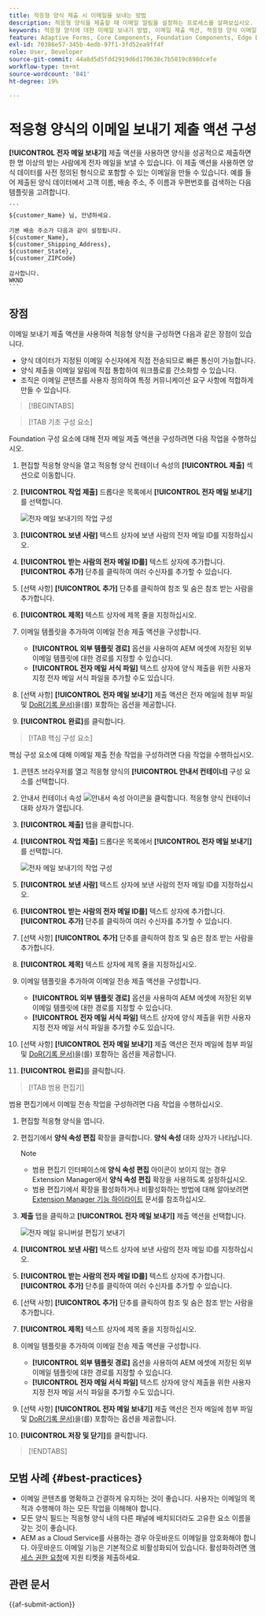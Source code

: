 ```yaml
---
title: 적응형 양식 제출 시 이메일을 보내는 방법
description: 적응형 양식을 제출할 때 이메일 알림을 설정하는 프로세스를 살펴보십시오.
keywords: 적응형 양식에 대한 이메일 보내기 방법, 이메일 제출 액션, 적응형 양식 이메일, 양식 제출 이메일, 이메일 보내기 안내서
feature: Adaptive Forms, Core Components, Foundation Components, Edge Delivery Services
exl-id: 70386e57-345b-4edb-97f1-3fd52ea9ff4f
role: User, Developer
source-git-commit: 44a8d5d5fdd2919d6d170638c7b5819c898dcefe
workflow-type: tm+mt
source-wordcount: '841'
ht-degree: 19%

---
```


# 적응형 양식의 이메일 보내기 제출 액션 구성

**[!UICONTROL 전자 메일 보내기]** 제출 액션을 사용하면 양식을 성공적으로 제출하면 한 명 이상의 받는 사람에게 전자 메일을 보낼 수 있습니다. 이 제출 액션을 사용하면 양식 데이터를 사전 정의된 형식으로 포함할 수 있는 이메일을 만들 수 있습니다. 예를 들어 제출된 양식 데이터에서 고객 이름, 배송 주소, 주 이름과 우편번호를 검색하는 다음 템플릿을 고려합니다.


    ```
    ${customer_Name} 님, 안녕하세요.
    
    기본 배송 주소가 다음과 같이 설정됩니다.
    ${customer_Name},
    ${customer_Shipping_Address},
    ${customer_State},
    ${customer_ZIPCode}
    
    감사합니다.
    WKND
    ```

## 장점

이메일 보내기 제출 액션을 사용하여 적응형 양식을 구성하면 다음과 같은 장점이 있습니다.

* 양식 데이터가 지정된 이메일 수신자에게 직접 전송되므로 빠른 통신이 가능합니다.
* 양식 제출을 이메일 알림에 직접 통합하여 워크플로를 간소화할 수 있습니다.
* 조직은 이메일 콘텐츠를 사용자 정의하여 특정 커뮤니케이션 요구 사항에 적합하게 만들 수 있습니다.

>[!BEGINTABS]

>[!TAB 기초 구성 요소]

Foundation 구성 요소에 대해 전자 메일 제출 액션을 구성하려면 다음 작업을 수행하십시오.

1. 편집할 적응형 양식을 열고 적응형 양식 컨테이너 속성의 **[!UICONTROL 제출]** 섹션으로 이동합니다.
1. **[!UICONTROL 작업 제출]** 드롭다운 목록에서 **[!UICONTROL 전자 메일 보내기]**&#x200B;를 선택합니다.

   ![전자 메일 보내기의 작업 구성](/help/forms/assets/send-email-fc.png)

1. **[!UICONTROL 보낸 사람]** 텍스트 상자에 보낸 사람의 전자 메일 ID를 지정하십시오.
1. **[!UICONTROL 받는 사람의 전자 메일 ID를]** 텍스트 상자에 추가합니다. **[!UICONTROL 추가]** 단추를 클릭하여 여러 수신자를 추가할 수 있습니다.
1. [선택 사항] **[!UICONTROL 추가]** 단추를 클릭하여 참조 및 숨은 참조 받는 사람을 추가합니다.
1. **[!UICONTROL 제목]** 텍스트 상자에 제목 줄을 지정하십시오.
1. 이메일 템플릿을 추가하여 이메일 전송 제출 액션을 구성합니다.
   * **[!UICONTROL 외부 템플릿 경로]** 옵션을 사용하여 AEM 에셋에 저장된 외부 이메일 템플릿에 대한 경로를 지정할 수 있습니다.
   * **[!UICONTROL 전자 메일 서식 파일]** 텍스트 상자에 양식 제출을 위한 사용자 지정 전자 메일 서식 파일을 추가할 수도 있습니다.
1. [선택 사항] **[!UICONTROL 전자 메일 보내기]** 제출 액션은 전자 메일에 첨부 파일 및 [DoR(기록 문서)](generate-document-of-record-core-components.md)을(를) 포함하는 옵션을 제공합니다.
1. **[!UICONTROL 완료]**&#x200B;를 클릭합니다.

>[!TAB 핵심 구성 요소]

핵심 구성 요소에 대해 이메일 제출 전송 작업을 구성하려면 다음 작업을 수행하십시오.

1. 콘텐츠 브라우저를 열고 적응형 양식의 **[!UICONTROL 안내서 컨테이너]** 구성 요소를 선택합니다.
1. 안내서 컨테이너 속성 ![안내서 속성](/help/forms/assets/configure-icon.svg) 아이콘을 클릭합니다. 적응형 양식 컨테이너 대화 상자가 열립니다.
1. **[!UICONTROL 제출]** 탭을 클릭합니다.
1. **[!UICONTROL 작업 제출]** 드롭다운 목록에서 **[!UICONTROL 전자 메일 보내기]**&#x200B;를 선택합니다.

   ![전자 메일 보내기의 작업 구성](/help/forms/assets/send-email-action-configuration.gif)
1. **[!UICONTROL 보낸 사람]** 텍스트 상자에 보낸 사람의 전자 메일 ID를 지정하십시오.
1. **[!UICONTROL 받는 사람의 전자 메일 ID를]** 텍스트 상자에 추가합니다. **[!UICONTROL 추가]** 단추를 클릭하여 여러 수신자를 추가할 수 있습니다.
1. [선택 사항] **[!UICONTROL 추가]** 단추를 클릭하여 참조 및 숨은 참조 받는 사람을 추가합니다.
1. **[!UICONTROL 제목]** 텍스트 상자에 제목 줄을 지정하십시오.
1. 이메일 템플릿을 추가하여 이메일 전송 제출 액션을 구성합니다.
   * **[!UICONTROL 외부 템플릿 경로]** 옵션을 사용하여 AEM 에셋에 저장된 외부 이메일 템플릿에 대한 경로를 지정할 수 있습니다.
   * **[!UICONTROL 전자 메일 서식 파일]** 텍스트 상자에 양식 제출을 위한 사용자 지정 전자 메일 서식 파일을 추가할 수도 있습니다.
1. [선택 사항] **[!UICONTROL 전자 메일 보내기]** 제출 액션은 전자 메일에 첨부 파일 및 [DoR(기록 문서)](generate-document-of-record-core-components.md)을(를) 포함하는 옵션을 제공합니다.
1. **[!UICONTROL 완료]**&#x200B;를 클릭합니다.

>[!TAB 범용 편집기]

범용 편집기에서 이메일 전송 작업을 구성하려면 다음 작업을 수행하십시오.

1. 편집할 적응형 양식을 엽니다.
1. 편집기에서 **양식 속성 편집** 확장을 클릭합니다.
**양식 속성** 대화 상자가 나타납니다.

   >[!NOTE]
   >
   > * 범용 편집기 인터페이스에 **양식 속성 편집** 아이콘이 보이지 않는 경우 Extension Manager에서 **양식 속성 편집** 확장을 사용하도록 설정하십시오.
   > * 범용 편집기에서 확장을 활성화하거나 비활성화하는 방법에 대해 알아보려면 [Extension Manager 기능 하이라이트](https://developer.adobe.com/uix/docs/extension-manager/feature-highlights/#enablingdisabling-extensions) 문서를 참조하십시오.


1. **제출** 탭을 클릭하고 **[!UICONTROL 전자 메일 보내기]** 제출 액션을 선택합니다.

   ![전자 메일 유니버설 편집기 보내기](/help/forms/assets/send-email-ue.png)

1. **[!UICONTROL 보낸 사람]** 텍스트 상자에 보낸 사람의 전자 메일 ID를 지정하십시오.
1. **[!UICONTROL 받는 사람의 전자 메일 ID를]** 텍스트 상자에 추가합니다. **[!UICONTROL 추가]** 단추를 클릭하여 여러 수신자를 추가할 수 있습니다.
1. [선택 사항] **[!UICONTROL 추가]** 단추를 클릭하여 참조 및 숨은 참조 받는 사람을 추가합니다.
1. **[!UICONTROL 제목]** 텍스트 상자에 제목 줄을 지정하십시오.
1. 이메일 템플릿을 추가하여 이메일 전송 제출 액션을 구성합니다.
   * **[!UICONTROL 외부 템플릿 경로]** 옵션을 사용하여 AEM 에셋에 저장된 외부 이메일 템플릿에 대한 경로를 지정할 수 있습니다.
   * **[!UICONTROL 전자 메일 서식 파일]** 텍스트 상자에 양식 제출을 위한 사용자 지정 전자 메일 서식 파일을 추가할 수도 있습니다.
1. [선택 사항] **[!UICONTROL 전자 메일 보내기]** 제출 액션은 전자 메일에 첨부 파일 및 [DoR(기록 문서)](generate-document-of-record-core-components.md)을(를) 포함하는 옵션을 제공합니다.
1. **[!UICONTROL 저장 및 닫기]**&#x200B;를 클릭합니다.

>[!ENDTABS]

## 모범 사례 {#best-practices}

* 이메일 콘텐츠를 명확하고 간결하게 유지하는 것이 좋습니다. 사용자는 이메일의 목적과 수행해야 하는 모든 작업을 이해해야 합니다.
* 모든 양식 필드는 적응형 양식 내의 다른 패널에 배치되더라도 고유한 요소 이름을 갖는 것이 좋습니다.
* AEM as a Cloud Service를 사용하는 경우 아웃바운드 이메일을 암호화해야 합니다. 아웃바운드 이메일 기능은 기본적으로 비활성화되어 있습니다. 활성화하려면 [액세스 권한 요청](https://experienceleague.adobe.com/docs/experience-manager-cloud-service/implementing/developing/development-guidelines.html?lang=ko#sending-email)에 지원 티켓을 제출하세요.

## 관련 문서

{{af-submit-action}}
